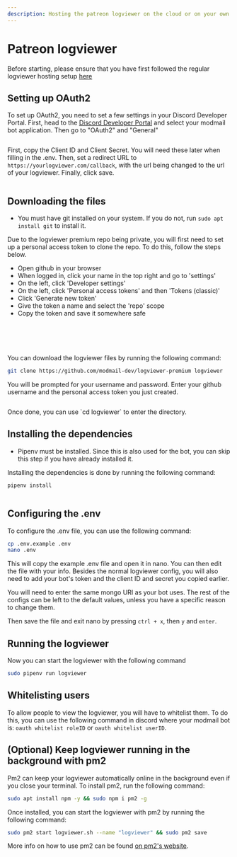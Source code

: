 ```yaml
---
description: Hosting the patreon logviewer on the cloud or on your own computer.
---
```


# Patreon logviewer

Before starting, please ensure that you have first followed the regular logviewer hosting setup [here](./logviewer)

## Setting up OAuth2

To set up OAuth2, you need to set a few settings in your Discord Developer Portal. First, head to the [Discord Developer Portal](https://discord.com/developers/applications) and select your modmail bot application. Then go to "OAuth2" and "General"
<figure><img src="https://i.imgur.com/ZqteRCn.png" alt=""></figure>

First, copy the Client ID and Client Secret. You will need these later when filling in the .env.
Then, set a redirect URL to `https://yourlogviewer.com/callback`, with the url being changed to the url of your logviewer.
Finally, click save.
<figure><img src="https://i.imgur.com/xTBUnSA.png" alt=""></figure>

## Downloading the files

* You must have git installed on your system. If you do not, run `sudo apt install git` to install it.

Due to the logviewer premium repo being private, you will first need to set up a personal access token to clone the repo. To do this, follow the steps below.

* Open github in your browser
* When logged in, click your name in the top right and go to 'settings'
* On the left, click 'Developer settings'
* On the left, click 'Personal access tokens' and then 'Tokens (classic)'
* Click 'Generate new token'
* Give the token a name and select the 'repo' scope
* Copy the token and save it somewhere safe

<figure><img src="https://i.imgur.com/rpDGDaJ.png" alt=""></figure>
<figure><img src="https://i.imgur.com/6lHiDM6.png" alt=""></figure>
<figure><img src="https://i.imgur.com/BIVl3E5.png" alt=""></figure>
<figure><img src="https://i.imgur.com/DVZysE6.png" alt=""></figure>
<figure><img src="https://i.imgur.com/xZd2m4R.png" alt=""></figure>

You can download the logviewer files by running the following command:

```bash
git clone https://github.com/modmail-dev/logviewer-premium logviewer
```

You will be prompted for your username and password. Enter your github username and the personal access token you just created.
<figure><img src="https://i.imgur.com/qe0wWIg.png" alt=""></figure>
Once done, you can use `cd logviewer` to enter the directory.

## Installing the dependencies

* Pipenv must be installed. Since this is also used for the bot, you can skip this step if you have already installed it.

Installing the dependencies is done by running the following command:

```bash
pipenv install
```
<figure><img src="https://i.imgur.com/833DVry.png" alt=""><figcaption></figure>

## Configuring the .env

To configure the .env file, you can use the following command:

```bash
cp .env.example .env
nano .env
```
This will copy the example .env file and open it in nano. You can then edit the file with your info. Besides the normal logviewer config, you will also need to add your bot's token and the client ID and secret you copied earlier.

You will need to enter the same mongo URI as your bot uses. The rest of the configs can be left to the default values, unless you have a specific reason to change them.

Then save the file and exit nano by pressing `ctrl + x`, then `y` and `enter`.

## Running the logviewer

Now you can start the logviewer with the following command

```bash
sudo pipenv run logviewer
```

## Whitelisting users

To allow people to view the logviewer, you will have to whitelist them. To do this, you can use the following command in discord where your modmail bot is:
`oauth whitelist roleID` or `oauth whitelist userID`.

## (Optional) Keep logviewer running in the background with pm2

Pm2 can keep your logviewer automatically online in the background even if you close your terminal. To install pm2, run the following command:

```bash
sudo apt install npm -y && sudo npm i pm2 -g
```

Once installed, you can start the logviewer with pm2 by running the following command:

```bash
sudo pm2 start logviewer.sh --name "logviewer" && sudo pm2 save
```

More info on how to use pm2 can be found [on pm2's website](https://pm2.keymetrics.io/docs/usage/quick-start/).
